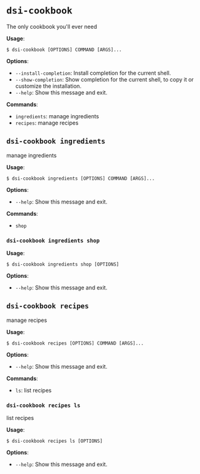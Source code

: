 # `dsi-cookbook`

The only cookbook you'll ever need

**Usage**:

```console
$ dsi-cookbook [OPTIONS] COMMAND [ARGS]...
```

**Options**:

* `--install-completion`: Install completion for the current shell.
* `--show-completion`: Show completion for the current shell, to copy it or customize the installation.
* `--help`: Show this message and exit.

**Commands**:

* `ingredients`: manage ingredients
* `recipes`: manage recipes

## `dsi-cookbook ingredients`

manage ingredients

**Usage**:

```console
$ dsi-cookbook ingredients [OPTIONS] COMMAND [ARGS]...
```

**Options**:

* `--help`: Show this message and exit.

**Commands**:

* `shop`

### `dsi-cookbook ingredients shop`

**Usage**:

```console
$ dsi-cookbook ingredients shop [OPTIONS]
```

**Options**:

* `--help`: Show this message and exit.

## `dsi-cookbook recipes`

manage recipes

**Usage**:

```console
$ dsi-cookbook recipes [OPTIONS] COMMAND [ARGS]...
```

**Options**:

* `--help`: Show this message and exit.

**Commands**:

* `ls`: list recipes

### `dsi-cookbook recipes ls`

list recipes

**Usage**:

```console
$ dsi-cookbook recipes ls [OPTIONS]
```

**Options**:

* `--help`: Show this message and exit.

